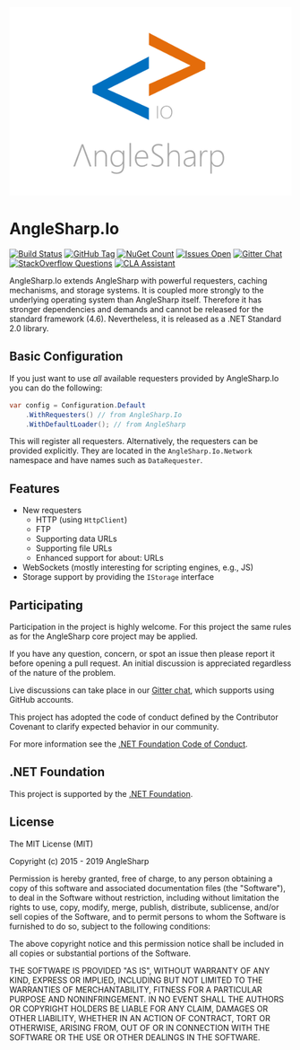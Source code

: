 ![logo](https://raw.githubusercontent.com/AngleSharp/AngleSharp.Io/master/header.png)

# AngleSharp.Io

[![Build Status](https://img.shields.io/appveyor/ci/FlorianRappl/AngleSharp-Io.svg?style=flat-square)](https://ci.appveyor.com/project/FlorianRappl/AngleSharp-Io)
[![GitHub Tag](https://img.shields.io/github/tag/AngleSharp/AngleSharp.Io.svg?style=flat-square)](https://github.com/AngleSharp/AngleSharp.Io/releases)
[![NuGet Count](https://img.shields.io/nuget/dt/AngleSharp.Io.svg?style=flat-square)](https://www.nuget.org/packages/AngleSharp.Io/)
[![Issues Open](https://img.shields.io/github/issues/AngleSharp/AngleSharp.Io.svg?style=flat-square)](https://github.com/AngleSharp/AngleSharp.Io/issues)
[![Gitter Chat](http://img.shields.io/badge/gitter-AngleSharp/AngleSharp-blue.svg?style=flat-square)](https://gitter.im/AngleSharp/AngleSharp)
[![StackOverflow Questions](https://img.shields.io/stackexchange/stackoverflow/t/anglesharp.svg?style=flat-square)](https://stackoverflow.com/tags/anglesharp)
[![CLA Assistant](https://cla-assistant.io/readme/badge/AngleSharp/AngleSharp.Io?style=flat-square)](https://cla-assistant.io/AngleSharp/AngleSharp.Io)

AngleSharp.Io extends AngleSharp with powerful requesters, caching mechanisms, and storage systems. It is coupled more strongly to the underlying operating system than AngleSharp itself. Therefore it has stronger dependencies and demands and cannot be released for the standard framework (4.6). Nevertheless, it is released as a .NET Standard 2.0 library.

## Basic Configuration

If you just want to use *all* available requesters provided by AngleSharp.Io you can do the following:

```cs
var config = Configuration.Default
    .WithRequesters() // from AngleSharp.Io
    .WithDefaultLoader(); // from AngleSharp
```

This will register all requesters. Alternatively, the requesters can be provided explicitly. They are located in the `AngleSharp.Io.Network` namespace and have names such as `DataRequester`.

## Features

- New requesters
  - HTTP (using `HttpClient`)
  - FTP
  - Supporting data URLs
  - Supporting file URLs
  - Enhanced support for about: URLs
- WebSockets (mostly interesting for scripting engines, e.g., JS)
- Storage support by providing the `IStorage` interface

## Participating

Participation in the project is highly welcome. For this project the same rules as for the AngleSharp core project may be applied.

If you have any question, concern, or spot an issue then please report it before opening a pull request. An initial discussion is appreciated regardless of the nature of the problem.

Live discussions can take place in our [Gitter chat](https://gitter.im/AngleSharp/AngleSharp), which supports using GitHub accounts.

This project has adopted the code of conduct defined by the Contributor Covenant to clarify expected behavior in our community.

For more information see the [.NET Foundation Code of Conduct](https://dotnetfoundation.org/code-of-conduct).

## .NET Foundation

This project is supported by the [.NET Foundation](https://dotnetfoundation.org).

## License

The MIT License (MIT)

Copyright (c) 2015 - 2019 AngleSharp

Permission is hereby granted, free of charge, to any person obtaining a copy of this software and associated documentation files (the "Software"), to deal in the Software without restriction, including without limitation the rights to use, copy, modify, merge, publish, distribute, sublicense, and/or sell copies of the Software, and to permit persons to whom the Software is furnished to do so, subject to the following conditions:

The above copyright notice and this permission notice shall be included in all copies or substantial portions of the Software.

THE SOFTWARE IS PROVIDED "AS IS", WITHOUT WARRANTY OF ANY KIND, EXPRESS OR IMPLIED, INCLUDING BUT NOT LIMITED TO THE WARRANTIES OF MERCHANTABILITY, FITNESS FOR A PARTICULAR PURPOSE AND NONINFRINGEMENT. IN NO EVENT SHALL THE AUTHORS OR COPYRIGHT HOLDERS BE LIABLE FOR ANY CLAIM, DAMAGES OR OTHER LIABILITY, WHETHER IN AN ACTION OF CONTRACT, TORT OR OTHERWISE, ARISING FROM, OUT OF OR IN CONNECTION WITH THE SOFTWARE OR THE USE OR OTHER DEALINGS IN THE SOFTWARE.
